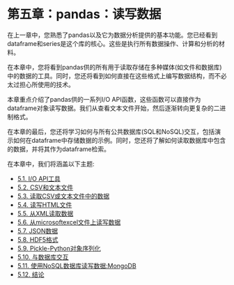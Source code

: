 
# 第五章：pandas：读写数据

在上一章中，您熟悉了pandas以及它为数据分析提供的基本功能。您已经看到dataframe和series是这个库的核心。这些是执行所有数据操作、计算和分析的材料。

在本章中，您将看到pandas供的所有用于读取存储在多种媒体(如文件和数据库)中的数据的工具。同时，您还将看到如何直接在这些格式上编写数据结构，而不必太过担心所使用的技术。

本章重点介绍了pandas供的一系列I/O API函数，这些函数可以直接作为dataframe对象读写数据。我们从查看文本文件开始，然后逐渐转向更复杂的二进制格式。

在本章的最后，您还将学习如何与所有公共数据库(SQL和NoSQL)交互，包括演示如何在dataframe中存储数据的示例。同时，您还将了解如何读取数据库中包含的数据，并将其作为dataframe检索。

在本章中，我们将涵盖以下主题:

* [5.1. I/O API工具](section01.md)
* [5.2. CSV和文本文件](section02.md)
* [5.3. 读取CSV或文本文件中的数据](section03.md)
* [5.4. 读写HTML文件](section04.md)
* [5.5. 从XML读取数据](section05.md)
* [5.6. 从microsoftexcel文件上读写数据](section06.md)
* [5.7. JSON数据](section07.md)
* [5.8. HDF5格式](section08.md)
* [5.9. Pickle-Python对象序列化](section09.md)
* [5.10. 与数据库交互](section10.md)
* [5.11. 使用NoSQL数据库读写数据:MongoDB](section11.md)
* [5.12. 结论](section12.md)
